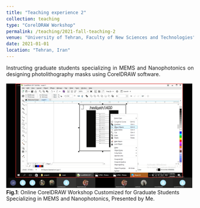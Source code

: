 ```yaml
---
title: "Teaching experience 2"
collection: teaching
type: "CorelDRAW Workshop"
permalink: /teaching/2021-fall-teaching-2
venue: "University of Tehran, Faculty of New Sciences and Technologies"
date: 2021-01-01
location: "Tehran, Iran"
---
```


<div style='text-align: justify;'>
Instructing graduate students specializing in MEMS and Nanophotonics on designing photolithography masks using CorelDRAW software.
</div>

 <br>

<div class="image-container">
  <img src='/images/image1.png' alt="Image 6" width="500" class="centered-image"> <!-- Adjust the width as needed -->
  <figcaption><span class="fig-caption"><strong>Fig.1</strong></span>: Online CorelDRAW Workshop Customized for Graduate Students Specializing in MEMS and Nanophotonics, Presented by Me.</figcaption>
 <br>
</div>
